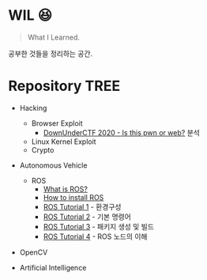 # WIL 😆
> What I Learned.  

공부한 것들을 정리하는 공간.

# Repository TREE
- Hacking
    - Browser Exploit
        - [DownUnderCTF 2020 - Is this pwn or web?](/browser-exploit/downunderctf-2020-is-this-pwn-or-web.md) 분석
    - Linux Kernel Exploit
    - Crypto

- Autonomous Vehicle
    - ROS
        - [What is ROS?](/ROS/what-is-ROS.md)
        - [How to install ROS](/ROS/how-to-install-ROS.md)
        - [ROS Tutorial 1](/ROS/tutorial-1.md) - 환경구성
        - [ROS Tutorial 2](/ROS/tutorial-2.md) - 기본 명령어
        - [ROS Tutorial 3](/ROS/tutorial-3.md) - 패키지 생성 및 빌드
        - [ROS Tutorial 4](/ROS/tutorial-4.md) - ROS 노드의 이해
- OpenCV
- Artificial Intelligence